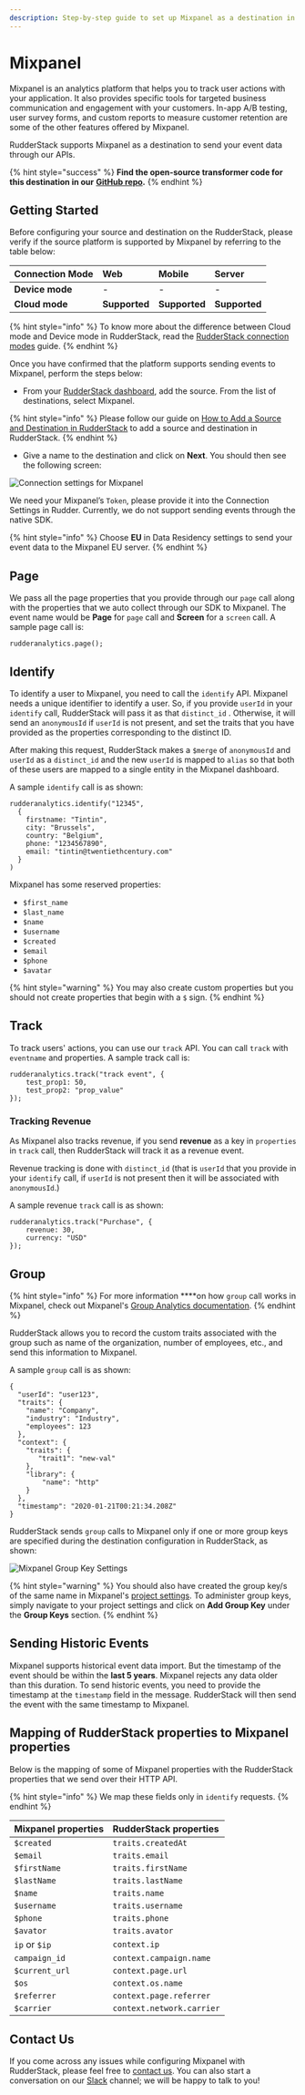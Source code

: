 ```yaml
---
description: Step-by-step guide to set up Mixpanel as a destination in RudderStack
---
```


# Mixpanel

Mixpanel is an analytics platform that helps you to track user actions with your application. It also provides specific tools for targeted business communication and engagement with your customers. In-app A/B testing, user survey forms, and custom reports to measure customer retention are some of the other features offered by Mixpanel.

RudderStack supports Mixpanel as a destination to send your event data through our APIs.

{% hint style="success" %}
**Find the open-source transformer code for this destination in our** [**GitHub repo**](https://github.com/rudderlabs/rudder-transformer/tree/master/v0/destinations/mp)**.**
{% endhint %}

## Getting Started

Before configuring your source and destination on the RudderStack, please verify if the source platform is supported by Mixpanel by referring to the table below:

| **Connection Mode** | **Web** | **Mobile** | **Server** |
| :--- | :--- | :--- | :--- |
| **Device mode** | - | - | - |
| **Cloud mode** | **Supported** | **Supported** | **Supported** |

{% hint style="info" %}
To know more about the difference between Cloud mode and Device mode in RudderStack, read the [RudderStack connection modes](https://docs.rudderstack.com/get-started/rudderstack-connection-modes) guide.
{% endhint %}

Once you have confirmed that the platform supports sending events to Mixpanel, perform the steps below:

* From your [RudderStack dashboard](https://app.rudderlabs.com/), add the source. From the list of destinations, select Mixpanel.

{% hint style="info" %}
Please follow our guide on [How to Add a Source and Destination in RudderStack](https://docs.rudderstack.com/how-to-guides/adding-source-and-destination-rudderstack) to add a source and destination in RudderStack.
{% endhint %}

* Give a name to the destination and click on **Next**. You should then see the following screen:

![Connection settings for Mixpanel](../.gitbook/assets/mixpanel%20%282%29.png)

We need your Mixpanel’s `Token`, please provide it into the Connection Settings in Rudder. Currently, we do not support sending events through the native SDK.

{% hint style="info" %}
Choose **EU** in Data Residency settings to send your event data to the Mixpanel EU server. 
{% endhint %}

## Page

We pass all the page properties that you provide through our `page` call along with the properties that we auto collect through our SDK to Mixpanel. The event name would be **Page** for `page` call and **Screen** for a `screen` call. A sample page call is:

```text
rudderanalytics.page();
```

## Identify

To identify a user to Mixpanel, you need to call the `identify` API. Mixpanel needs a unique identifier to identify a user. So, if you provide `userId` in your `identify` call, RudderStack will pass it as that `distinct_id` . Otherwise, it will send an `anonymousId` if `userId` is not present, and set the traits that you have provided as the properties corresponding to the distinct ID. 

After making this request, RudderStack makes a `$merge` of `anonymousId` and `userId` as a `distinct_id` and the new `userId` is mapped to `alias` so that both of these users are mapped to a single entity in the Mixpanel dashboard.

A sample `identify` call is as shown:

```text
rudderanalytics.identify("12345",
  {
    firstname: "Tintin",
    city: "Brussels",
    country: "Belgium",
    phone: "1234567890",
    email: "tintin@twentiethcentury.com"
  }
)
```

Mixpanel has some reserved properties:

* `$first_name`
* `$last_name`
* `$name`
* `$username`
* `$created`
* `$email`
* `$phone`
* `$avatar`

{% hint style="warning" %}
You may also create custom properties but you should not create properties that begin with a `$` sign.
{% endhint %}

## Track

To track users' actions, you can use our `track` API. You can call `track` with `eventname` and properties. A sample track call is:

```text
rudderanalytics.track("track event", {
    test_prop1: 50,
    test_prop2: "prop_value"
});
```

### Tracking Revenue

As Mixpanel also tracks revenue, if you send **revenue** as a key in `properties` in `track` call, then RudderStack will track it as a revenue event. 

Revenue tracking is done with `distinct_id` \(that is `userId` that you provide in your `identify` call, if `userId` is not present then it will be associated with `anonymousId`.\) 

A sample revenue `track` call is as shown:

```text
rudderanalytics.track("Purchase", {
    revenue: 30,
    currency: "USD"
});
```

## **Group**

{% hint style="info" %}
For more information ****on how `group` call works in Mixpanel, check out Mixpanel's [Group Analytics documentation](https://help.mixpanel.com/hc/en-us/articles/360025333632-Group-Analytics).
{% endhint %}

RudderStack allows you to record the custom traits associated with the group such as name of the organization, number of employees, etc., and send this information to Mixpanel.

A sample `group` call is as shown:

```text
{
  "userId": "user123",
  "traits": {
    "name": "Company",
    "industry": "Industry",
    "employees": 123
  },
  "context": {
    "traits": {
       "trait1": "new-val"  
    },
    "library": {
        "name": "http"
    }
  },
  "timestamp": "2020-01-21T00:21:34.208Z"
}
```

RudderStack sends `group` calls to Mixpanel only if one or more group keys are specified during the destination configuration in RudderStack, as shown:

![Mixpanel Group Key Settings](../.gitbook/assets/1%20%2812%29.png)

{% hint style="warning" %}
You should also have created the group key/s of the same name in Mixpanel's [project settings](https://help.mixpanel.com/hc/en-us/articles/360025333632-Group-Analytics#implementation). To administer group keys, simply navigate to your project settings and click on **Add Group Key** under the **Group Keys** section.
{% endhint %}

## **Sending Historic Events**

Mixpanel supports historical event data import. But the timestamp of the event should be within the **last 5 years**. Mixpanel rejects any data older than this duration. To send historic events, you need to provide the timestamp at the `timestamp` field in the message. RudderStack will then send the event with the same timestamp to Mixpanel.

## Mapping of RudderStack properties to Mixpanel properties

Below is the mapping of some of Mixpanel properties with the RudderStack properties that we send over their HTTP API.

{% hint style="info" %}
We map these fields only in `identify` requests.
{% endhint %}

| Mixpanel properties | RudderStack properties |
| :--- | :--- |
| `$created` | `traits.createdAt` |
| `$email` | `traits.email` |
| `$firstName` | `traits.firstName` |
| `$lastName` | `traits.lastName` |
| `$name` | `traits.name` |
| `$username` | `traits.username` |
| `$phone` | `traits.phone` |
| `$avator` | `traits.avator` |
| `ip` or `$ip` | `context.ip` |
| `campaign_id` | `context.campaign.name` |
| `$current_url` | `context.page.url` |
| `$os` | `context.os.name` |
| `$referrer` | `context.page.referrer` |
| `$carrier` | `context.network.carrier` |

## Contact Us

If you come across any issues while configuring Mixpanel with RudderStack, please feel free to [contact us](mailto:%20docs@rudderstack.com). You can also start a conversation on our [Slack](https://resources.rudderstack.com/join-rudderstack-slack) channel; we will be happy to talk to you!

